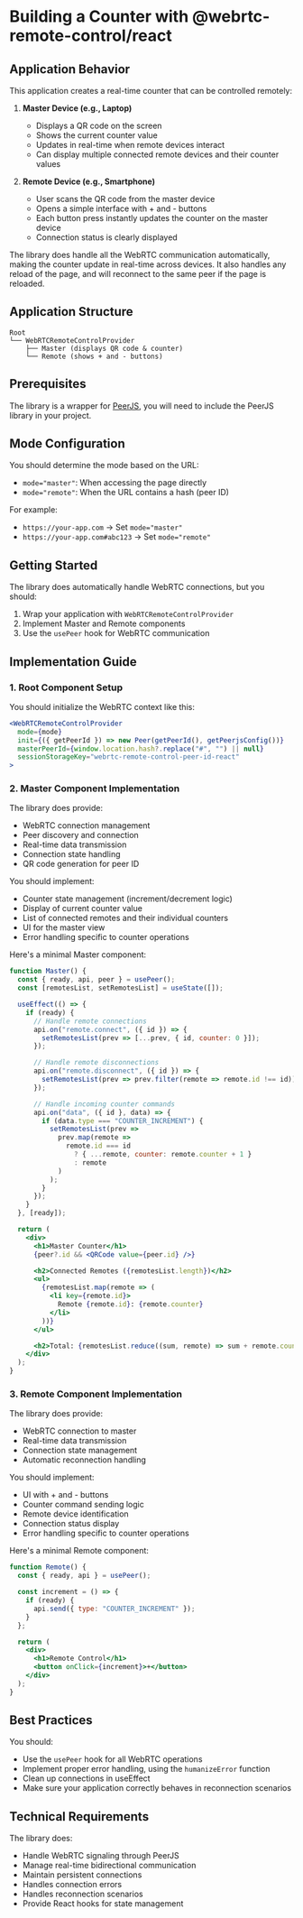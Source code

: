 # Building a Counter with @webrtc-remote-control/react

## Application Behavior
This application creates a real-time counter that can be controlled remotely:

1. **Master Device (e.g., Laptop)**
   - Displays a QR code on the screen
   - Shows the current counter value
   - Updates in real-time when remote devices interact
   - Can display multiple connected remote devices and their counter values

2. **Remote Device (e.g., Smartphone)**
   - User scans the QR code from the master device
   - Opens a simple interface with + and - buttons
   - Each button press instantly updates the counter on the master device
   - Connection status is clearly displayed

The library does handle all the WebRTC communication automatically, making the counter update in real-time across devices. It also handles any reload of the page, and will reconnect to the same peer if the page is reloaded.

## Application Structure
```
Root
└── WebRTCRemoteControlProvider
    ├── Master (displays QR code & counter)
    └── Remote (shows + and - buttons)
```

## Prerequisites
The library is a wrapper for [PeerJS](https://peerjs.com/), you will need to include the PeerJS library in your project.

## Mode Configuration
You should determine the mode based on the URL:
- `mode="master"`: When accessing the page directly
- `mode="remote"`: When the URL contains a hash (peer ID)

For example:
- `https://your-app.com` → Set `mode="master"`
- `https://your-app.com#abc123` → Set `mode="remote"`

## Getting Started
The library does automatically handle WebRTC connections, but you should:
1. Wrap your application with `WebRTCRemoteControlProvider`
2. Implement Master and Remote components
3. Use the `usePeer` hook for WebRTC communication

## Implementation Guide

### 1. Root Component Setup
You should initialize the WebRTC context like this:
```jsx
<WebRTCRemoteControlProvider
  mode={mode}
  init={({ getPeerId }) => new Peer(getPeerId(), getPeerjsConfig())}
  masterPeerId={window.location.hash?.replace("#", "") || null}
  sessionStorageKey="webrtc-remote-control-peer-id-react"
>
```

### 2. Master Component Implementation
The library does provide:
- WebRTC connection management
- Peer discovery and connection
- Real-time data transmission
- Connection state handling
- QR code generation for peer ID

You should implement:
- Counter state management (increment/decrement logic)
- Display of current counter value
- List of connected remotes and their individual counters
- UI for the master view
- Error handling specific to counter operations

Here's a minimal Master component:
```jsx
function Master() {
  const { ready, api, peer } = usePeer();
  const [remotesList, setRemotesList] = useState([]);

  useEffect(() => {
    if (ready) {
      // Handle remote connections
      api.on("remote.connect", ({ id }) => {
        setRemotesList(prev => [...prev, { id, counter: 0 }]);
      });

      // Handle remote disconnections
      api.on("remote.disconnect", ({ id }) => {
        setRemotesList(prev => prev.filter(remote => remote.id !== id));
      });

      // Handle incoming counter commands
      api.on("data", ({ id }, data) => {
        if (data.type === "COUNTER_INCREMENT") {
          setRemotesList(prev =>
            prev.map(remote =>
              remote.id === id
                ? { ...remote, counter: remote.counter + 1 }
                : remote
            )
          );
        }
      });
    }
  }, [ready]);

  return (
    <div>
      <h1>Master Counter</h1>
      {peer?.id && <QRCode value={peer.id} />}

      <h2>Connected Remotes ({remotesList.length})</h2>
      <ul>
        {remotesList.map(remote => (
          <li key={remote.id}>
            Remote {remote.id}: {remote.counter}
          </li>
        ))}
      </ul>

      <h2>Total: {remotesList.reduce((sum, remote) => sum + remote.counter, 0)}</h2>
    </div>
  );
}
```

### 3. Remote Component Implementation
The library does provide:
- WebRTC connection to master
- Real-time data transmission
- Connection state management
- Automatic reconnection handling

You should implement:
- UI with + and - buttons
- Counter command sending logic
- Remote device identification
- Connection status display
- Error handling specific to counter operations

Here's a minimal Remote component:
```jsx
function Remote() {
  const { ready, api } = usePeer();

  const increment = () => {
    if (ready) {
      api.send({ type: "COUNTER_INCREMENT" });
    }
  };

  return (
    <div>
      <h1>Remote Control</h1>
      <button onClick={increment}>+</button>
    </div>
  );
}
```

## Best Practices
You should:
- Use the `usePeer` hook for all WebRTC operations
- Implement proper error handling, using the `humanizeError` function
- Clean up connections in useEffect
- Make sure your application correctly behaves in reconnection scenarios

## Technical Requirements
The library does:
- Handle WebRTC signaling through PeerJS
- Manage real-time bidirectional communication
- Maintain persistent connections
- Handles connection errors
- Handles reconnection scenarios
- Provide React hooks for state management
